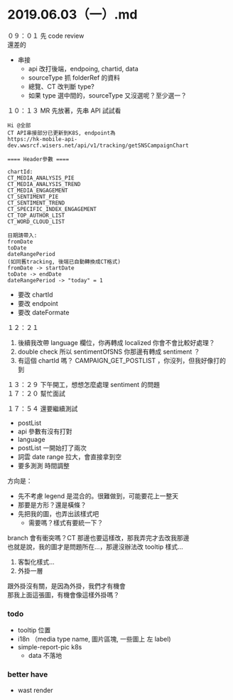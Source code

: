 # 2019.06.03（一）.md

０９：０１ 先 code review  
還差的  
- 串接
  - api 改打後端，endpoing, chartid, data
  - sourceType 抓 folderRef 的資料
  - 總覽、CT 改判斷 type?
  - 如果 type 選中間的，sourceType 又沒選呢？至少選一？

１０：１３ MR 先放著，先串 API 試試看  
```
Hi @全部 
CT API串接部分已更新到K8S, endpoint為
https://hk-mobile-api-dev.wwsrcf.wisers.net/api/v1/tracking/getSNSCampaignChart

==== Header參數 ====

chartId:
CT_MEDIA_ANALYSIS_PIE
CT_MEDIA_ANALYSIS_TREND
CT_MEDIA_ENGAGEMENT
CT_SENTIMENT_PIE
CT_SENTIMENT_TREND
CT_SPECIFIC_INDEX_ENGAGEMENT
CT_TOP_AUTHOR_LIST
CT_WORD_CLOUD_LIST

日期請帶入:
fromDate
toDate
dateRangePeriod
(如同舊tracking, 後端已自動轉換成CT格式)
fromDate -> startDate
toDate -> endDate
dateRangePeriod -> "today" = 1
```

- 要改 chartId
- 要改 endpoint
- 要改 dateFormate


１２：２１  
1. 後續我改帶 language 欄位，你再轉成 localized 你會不會比較好處理？
2. double check 所以 sentimentOfSNS 你那邊有轉成 sentiment ？
3. 有這個 chartId 嗎？ CAMPAIGN_GET_POSTLIST ，你沒列，但我好像打的到

１３：２９ 下午開工，想想怎麼處理 sentiment 的問題  
１７：２０ 幫忙面試  

１７：５４ 還要繼續測試
- postList
- api 參數有沒有打對
- language
- postList 一開始打了兩次
- 詞雲 date range 拉大，會直接拿到空
- 要多測測 時間調整


方向是：
- 先不考慮 legend 是混合的。很難做到，可能要花上一整天
- 那要是方形？還是橫條？
- 先把我的圖，也弄出該樣式吧
  - 需要嗎？樣式有要統一下？

branch 會有衝突嗎？CT 那邊也要這樣改，那我弄完才去改我那邊  
也就是說，我的圖才是問題所在...，那邊沒辦法改 tooltip 樣式...  
1. 客製化樣式...
2. 外掛一層  

跟外掛沒有關，是因為外掛，我們才有機會  
那我上面這張圖，有機會像這樣外掛嗎？  


### todo
- tooltip 位置
- i18n （media type name, 圖片區塊, 一些圖上 左 label)
- simple-report-pic k8s
  - data 不落地

### better have
- wast render
